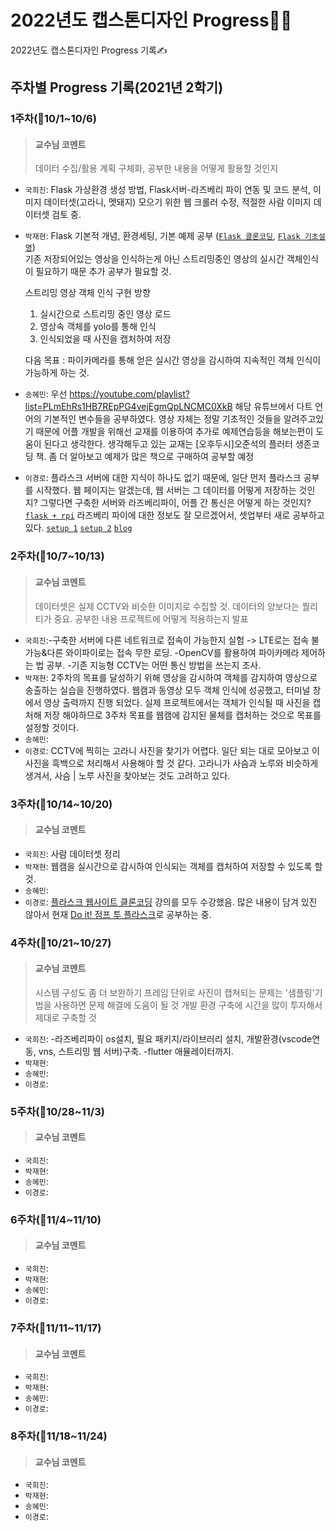 2022년도 캡스톤디자인 Progress👨‍💻
===
2022년도 캡스톤디자인 Progress 기록✍

## 주차별 Progress 기록(2021년 2학기)
### 1주차(📆10/1~10/6)
> #### 교수님 코멘트
> 데이터 수집/활용 계획 구체화, 공부한 내용을 어떻게 활용할 것인지
* `국희진`: Flask 가상환경 생성 방법, Flask서버-라즈베리 파이 연동 및 코드 분석, 이미지 데이터셋(고라니, 멧돼지) 모으기 위한 웹 크롤러 수정, 적절한 사람 이미지 데이터셋 검토 중.
* `박재현`: Flask 기본적 개념, 환경세팅, 기본 예제 공부 ([`Flask 클론코딩`](https://www.youtube.com/channel/UCCaunu3Cv09ZCDxU13Gx3Hg/videos), [`Flask 기초설명`](https://wings2pc.tistory.com/entry/%EC%9B%B9-%EC%95%B1%ED%94%84%EB%A1%9C%EA%B7%B8%EB%9E%98%EB%B0%8D-%ED%8C%8C%EC%9D%B4%EC%8D%AC-%ED%94%8C%EB%9D%BC%EC%8A%A4%ED%81%ACPython-Flask-%EC%84%A4%EC%B9%98-%EB%B0%8F-%EC%9B%B9-%EC%95%A0%ED%94%8C%EB%A6%AC%EC%BC%80%EC%9D%B4%EC%85%98Web-Application-%EC%8B%9C%EC%9E%91))  
기존 저장되어있는 영상을 인식하는게 아닌 스트리밍중인 영상의 실시간 객체인식이 필요하기 때문 추가 공부가 필요할 것.


  스트리밍 영상 객체 인식 구현 방향
  1. 실시간으로 스트리밍 중인 영상 로드  
  2. 영상속 객체를 yolo를 통해 인식  
  3. 인식되었을 때 사진을 캡처하여 저장


  다음 목표 : 파이카메라를 통해 얻은 실시간 영상을 감시하여 지속적인 객체 인식이 가능하게 하는 것.  
* `송혜민`: 우선 https://youtube.com/playlist?list=PLmEhRs1HB7REpPG4vejEgmQpLNCMC0XkB 해당 유튜브에서 다트 언어의 기본적인 변수들을 공부하였다. 영상 자체는 정말 기초적인 것들을 알려주고있기 때문에 어플 개발을 위해선 교재를 이용하여 추가로 예제연습등을 해보는편이 도움이 된다고 생각한다.
 생각해두고 있는 교재는 [오후두시]오준석의 플러터 생존코딩 책. 좀 더 알아보고 예제가 많은 책으로 구매하여 공부할 예정


* `이경로`: 플라스크 서버에 대한 지식이 하나도 없기 때문에, 일단 먼저 플라스크 공부를 시작했다. 웹 페이지는 알겠는데, 웹 서버는 그 데이터를 어떻게 저장하는 것인지? 그렇다면 구축한 서버와 라즈베리파이, 어플 간 통신은 어떻게 하는 것인지?
[`flask + rpi`](https://www.youtube.com/watch?v=RPqSbdce5EM&ab_channel=ODIY%ED%95%9C%EA%B5%AD%EA%B3%BC%ED%95%99%EC%B0%BD%EC%9D%98%EC%9E%AC%EB%8B%A8)
라즈베리 파이에 대한 정보도 잘 모르겠어서, 셋업부터 새로 공부하고 있다.
[`setup 1`](https://www.youtube.com/watch?v=tenLLerqop8&ab_channel=%EA%B3%B5%EB%8C%80%EC%84%A0%EB%B0%B0)
[`setup 2`](https://www.youtube.com/watch?v=_LB6z7e0kIE&ab_channel=%EA%B3%B5%EB%8C%80%EC%84%A0%EB%B0%B0)
[`blog`](https://seolin.tistory.com/99)



### 2주차(📆10/7~10/13)
> #### 교수님 코멘트
> 데이터셋은 실제 CCTV와 비슷한 이미지로 수집할 것. 데이터의 양보다는 퀄리티가 중요.
> 공부한 내용 프로젝트에 어떻게 적용하는지 발표
* `국희진`:-구축한 서버에 다른 네트워크로 접속이 가능한지 실험 -> LTE로는 접속 불가능&다른 와이파이로는 접속 무한 로딩. -OpenCV를 활용하여 파이카메라 제어하는 법 공부. -기존 지능형 CCTV는
어떤 통신 방법을 쓰는지 조사.
* `박재현`: 2주차의 목표를 달성하기 위해 영상을 감시하여 객체를 감지하여 영상으로 송출하는 실습을 진행하였다. 웹캠과 동영상 모두 객체 인식에 성공했고, 터미널 창에서 영상 출력까지 진행 되었다. 실제 프로젝트에서는 객체가 인식될 때 사진을 캡처해 저장 해야하므로 3주차 목표를 웹캠에 감지된 물체를 캡처하는 것으로 목표를 설정할 것이다.
* `송혜민`:
* `이경로`: CCTV에 찍히는 고라니 사진을 찾기가 어렵다. 일단 되는 대로 모아보고 이 사진을 흑백으로 처리해서 사용해야 할 것 같다. 고라니가 사슴과 노루와 비슷하게 생겨서, 사슴 | 노루 사진을 찾아보는 것도 고려하고 있다.

### 3주차(📆10/14~10/20)
> #### 교수님 코멘트
* `국희진`: 사람 데이터셋 정리
* `박재현`: 웹캠을 실시간으로 감시하여 인식되는 객체를 캡처하여 저장할 수 있도록 할것.
* `송혜민`:
* `이경로`: [플라스크 웹사이트 클론코딩](https://www.youtube.com/playlist?list=PLqIc89sXpwUBmr0Z282fm9JurDDYBE55r) 강의를 모두 수강했음. 많은 내용이 담겨 있진 않아서 현재 [Do it! 점프 투 플라스크](https://wikidocs.net/book/4542)로 공부하는 중.


### 4주차(📆10/21~10/27)
> #### 교수님 코멘트
> 시스템 구성도 좀 더 보완하기
> 프레임 단위로 사진이 캡쳐되는 문제는 '샘플링'기법을 사용하면 문제 해결에 도움이 될 것
> 개발 환경 구축에 시간을 많이 투자해서 제대로 구축할 것
* `국희진`: -라즈베리파이 os설치, 필요 패키지/라이브러리 설치, 개발환경(vscode연동, vns, 스트리밍 웹 서버)구축. -flutter 애뮬레이터까지.
* `박재현`: 
* `송혜민`:
* `이경로`:

### 5주차(📆10/28~11/3)
> #### 교수님 코멘트
* `국희진`: 
* `박재현`: 
* `송혜민`:
* `이경로`:

### 6주차(📆11/4~11/10)
> #### 교수님 코멘트
* `국희진`: 
* `박재현`: 
* `송혜민`:
* `이경로`:

### 7주차(📆11/11~11/17)
> #### 교수님 코멘트
* `국희진`: 
* `박재현`: 
* `송혜민`:
* `이경로`:

### 8주차(📆11/18~11/24)
> #### 교수님 코멘트
* `국희진`: 
* `박재현`: 
* `송혜민`:
* `이경로`:
